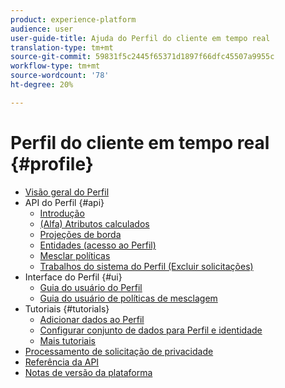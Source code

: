 ```yaml
---
product: experience-platform
audience: user
user-guide-title: Ajuda do Perfil do cliente em tempo real
translation-type: tm+mt
source-git-commit: 59831f5c2445f65371d1897f66dfc45507a9955c
workflow-type: tm+mt
source-wordcount: '78'
ht-degree: 20%

---
```



# Perfil do cliente em tempo real {#profile}

* [Visão geral do Perfil](home.md)
* API do Perfil {#api}
   * [Introdução](api/getting-started.md)
   * [(Alfa) Atributos calculados](api/computed-attributes.md)
   * [Projeções de borda](api/edge-projections.md)
   * [Entidades (acesso ao Perfil)](api/entities.md)
   * [Mesclar políticas](api/merge-policies.md)
   * [Trabalhos do sistema do Perfil (Excluir solicitações)](api/profile-system-jobs.md)
* Interface do Perfil {#ui}
   * [Guia do usuário do Perfil](ui/user-guide.md)
   * [Guia do usuário de políticas de mesclagem](ui/merge-policies.md)
* Tutoriais {#tutorials}
   * [Adicionar dados ao Perfil](tutorials/add-profile-data.md)
   * [Configurar conjunto de dados para Perfil e identidade](tutorials/dataset-configuration.md)
   * [Mais tutoriais](https://docs.adobe.com/content/help/pt-BR/experience-platform/tutorials/home.html)
* [Processamento de solicitação de privacidade](privacy.md)
* [Referência da API](https://www.adobe.io/apis/experienceplatform/home/api-reference.html#!acpdr/swagger-specs/real-time-customer-profile.yaml)
* [Notas de versão da plataforma](https://www.adobe.com/go/platform-release-notes-en)